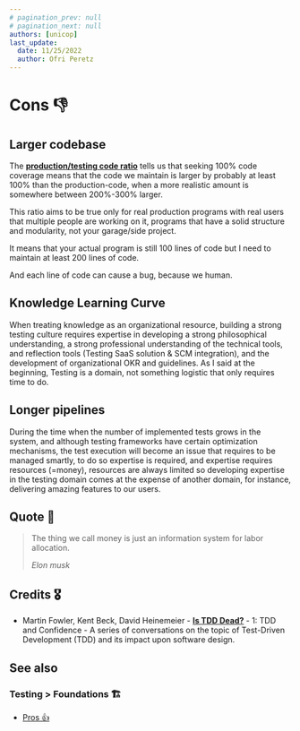 ```yaml
---
# pagination_prev: null
# pagination_next: null
authors: [unicop]
last_update:
  date: 11/25/2022
  author: Ofri Peretz
---
```


# Cons 👎

## Larger codebase

The **[production/testing code ratio](./production-code-to-test-code-ratio.md)** tells us that seeking 100% code coverage means that the code we maintain is larger by probably at least 100% than the production-code, when a more realistic amount is somewhere between 200%-300% larger.

This ratio aims to be true only for real production programs with real users that multiple people are working on it, programs that have a solid structure and modularity, not your garage/side project.

It means that your actual program is still 100 lines of code but I need to maintain at least 200 lines of code.

And each line of code can cause a bug, because we human.

## Knowledge Learning Curve

When treating knowledge as an organizational resource, building a strong testing culture requires expertise in developing a strong philosophical understanding, a strong professional understanding of the technical tools, and reflection tools (Testing SaaS solution & SCM integration), and the development of organizational OKR and guidelines. As I said at the beginning, Testing is a domain, not something logistic that only requires time to do.

## Longer pipelines

During the time when the number of implemented tests grows in the system, and although testing frameworks have certain optimization mechanisms, the test execution will become an issue that requires to be managed smartly, to do so expertise is required, and expertise requires resources (=money), resources are always limited so developing expertise in the testing domain comes at the expense of another domain, for instance, delivering amazing features to our users.

## Quote 🦜

> The thing we call money is just an information system for labor allocation.
>
> _Elon musk_

## Credits 🎖️

- Martin Fowler, Kent Beck, David Heinemeier - **[Is TDD Dead?](https://martinfowler.com/articles/is-tdd-dead/)** - 1: TDD and Confidence - A series of conversations on the topic of Test-Driven Development (TDD) and its impact upon software design.

## See also

### Testing > Foundations 🏗️

- [Pros 👍](./pros.md)
